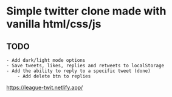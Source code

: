 # Simple twitter clone made with vanilla html/css/js

## TODO 
    - Add dark/light mode options
    - Save tweets, likes, replies and retweets to localStorage
    - Add the ability to reply to a specific tweet (done)
        - Add delete btn to replies 
        
https://league-twit.netlify.app/
